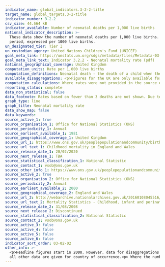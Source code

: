```yaml
---
indicator_name: global_indicators.3-2-2-title
target_name: global_targets.3-2-title
indicator_number: 3.2.2
csv_size: 44.664 kB
indicator_available: Number of neonatal deaths per 1,000 live births
national_indicator_description: >-
  These data show the number of neonatal deaths per 1,000 live births. This differs from the UN metadata which ask for the probability that a child born in a specific year or period will die during the first 28 completed days of life if subject to age-specific mortality rates of that
  period, expressed per 1000 live births.
un_designated_tier: Tier I
un_custodian_agency: United Nations Children's Fund (UNICEF)
goal_meta_link: https://unstats.un.org/sdgs/metadata/files/Metadata-03-02-02.pdf
goal_meta_link_text: Indicator 3.2.2 - Neonatal mortality rate (pdf)
national_geographical_coverage: United Kingdom
computation_units: Rate per 1,000 live births
computation_definitions: Neonatal death - the death of a child when the age of the child is under 28 days.</p><p> Region - region of usual residence, not region of occurrence.</p><p>Country - Country of occurrence.</p><p>Age - age of the mother.
available_disaggregations: <p>Figures for the UK are only available for  the headline data and for sex.</p><p>Region is only available when 'England' is selected in the Country dropdown menu.</p><p>For all other disaggregations please select 'England and Wales' in the Country dropdown menu first.</p><p>Cross-disaggregations are available for country by sex. <p>Local Authority (and for Wales, Health Board) level data are available in Table 3 of the source data [Child mortality (death cohort) tables in England and Wales](https://www.ons.gov.uk/peoplepopulationandcommunity/birthsdeathsandmarriages/deaths/datasets/childmortalitystatisticschildhoodinfantandperinatalchildhoodinfantandperinatalmortalityinenglandandwales). We have not presented these figures here due to the level of uncertainty in many of the figures. Data on further characteristics are also available from the source, and we are working to include some of these in future updates.
computation_calculations: Where rates were not provided in the source data, the following calculation was carried out -  (Number of neonatal deaths / number of live births) * 1000 
reporting_status: complete
data_non_statistical: false
data_footnote: Rates based on fewer than 3 deaths are not shown. Due to the small number of events, the reliability of rates which are based on between 3 and 19 deaths may be affected. Please check the source data to identify these points.
graph_type: line
graph_title: Neonatal mortality rate
data_show_map: false
data_keywords:  
source_active_1: true
source_organisation_1: Office for National Statistics (ONS)
source_periodicity_1: Annual 
source_earliest_available_1: 1981
source_geographical_coverage_1: United Kingdom
source_url_1: https://www.ons.gov.uk/peoplepopulationandcommunity/birthsdeathsandmarriages/deaths/datasets/childmortalitystatisticschildhoodinfantandperinatalchildhoodinfantandperinatalmortalityinenglandandwales
source_url_text_1: Childhood mortality in England and Wales
source_release_date_1: 20/02/2020
source_next_release_1: TBA
source_statistical_classification_1: National Statistic
source_contact_1: vsob@ons.gov.uk
source_other_info_1: https://www.ons.gov.uk/peoplepopulationandcommunity/birthsdeathsandmarriages/deaths/qmis/childmortalitystatisticsqmi.  Data is no longer reported for 'England and Wales' and the region of Wales for which we report for.
source_active_2: true
source_organisation_2: Office for National Statistics (ONS)
source_periodicity_2: Annual
source_earliest_available_2: 2000
source_geographical_coverage_2: England and Wales
source_url_2: http://webarchive.nationalarchives.gov.uk/20160108045516/http://www.ons.gov.uk/ons/rel/vsob1/mortality-statistics--childhood--infant-and-perinatal--england-and-wales--series-dh3-/index.html
source_url_text_2: Mortality Statistics - Childhood, infant and perinatal, England and Wales (Series DH3)
source_release_date_2: 31/08/2008
source_next_release_2: Discontinued
source_statistical_classification_2: National Statistic
source_contact_2: vsob@ons.gov.uk
source_active_3: false
source_active_4: false
source_active_5: false
source_active_6: false
indicator_sort_order: 03-02-02
other_info: >-
  <p>Headline figures start in 2000. However, data for disaggregations start in 2008.<p>Mother's age and birthweight figures are for neonatal deaths have been successfully linked to their corresponding birth registration record.<p>Region data are given for area of usual residence, whilst
  all other data are given for country of occurrence.<p> Where the number of deaths is smaller than 3, rates are not given.</p> Data follows the UN specification for this indicator. This indicator has been identified in collaboration with topic experts.
---
```

